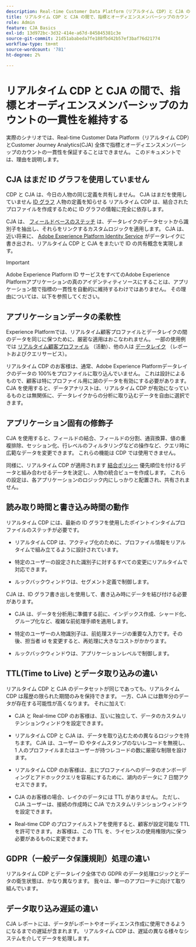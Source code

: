 ```yaml
---
description: Real-time Customer Data Platform（リアルタイム CDP）と CJA の間の指標とオーディエンスメンバーシップのカウントの一貫性に影響する要因について説明します。
title: リアルタイム CDP と CJA の間で、指標とオーディエンスメンバーシップのカウントの一貫性を維持する
role: Admin
feature: CJA Basics
exl-id: 13d972bc-3d32-414e-a67d-845845381c3e
source-git-commit: 21d51ababeda7fe188fbd42b57ef3baf76d21774
workflow-type: tm+mt
source-wordcount: '781'
ht-degree: 2%

---
```



# リアルタイム CDP と CJA の間で、指標とオーディエンスメンバーシップのカウントの一貫性を維持する

実際のシナリオでは、Real-time Customer Data Platform（リアルタイム CDP）とCustomer Journey Analytics(CJA) 全体で指標とオーディエンスメンバーシップのカウントの一貫性を保証することはできません。 このドキュメントでは、理由を説明します。

## CJA はまだ ID グラフを使用していません

CDP と CJA は、今日の人物の同じ定義を共有しません。 CJA はまだを使用していません [ID グラフ](https://experienceleague.adobe.com/docs/experience-platform/identity/home.html?lang=ja) 人物の定義を知らせる リアルタイム CDP は、結合されたプロファイルを作成するために ID グラフの情報に完全に依存します。

CJA は、 [フィールドベースのステッチ](/help/connections/cca/overview.md) は、データレイクのデータセットから識別子を抽出し、それらをリンクするカスタムロジックを適用します。 CJA は、近い将来に、 [Adobe Experience Platform Identity Service](https://experienceleague.adobe.com/docs/experience-platform/identity/home.html?lang=en) がデータレイクに書き出され、リアルタイム CDP と CJA をまたいで ID の共有概念を実現します。

>[!IMPORTANT]
>
>Adobe Experience Platform ID サービスをすべてのAdobe Experience Platformアプリケーションの真のアイデンティティソースにすることは、アプリケーション間で指標の一貫性を自動的に維持するわけではありません。 その理由については、以下を参照してください。

## アプリケーションデータの柔軟性

Experience Platformでは、リアルタイム顧客プロファイルとデータレイクの間のデータを同じに保つために、厳密な適用はおこなわれません。 一部の使用例では [リアルタイム顧客プロファイル](https://experienceleague.adobe.com/docs/experience-platform/rtcdp/profile/profile-overview.html?lang=en) （活動）、他の人は [データレイク](https://business.adobe.com/blog/basics/data-lake) （レポートおよびクエリサービス）。

リアルタイム CDP のお客様は、通常、Adobe Experience Platformデータレイクのデータの 100%をプロファイルに取り込んでいません。 これは設計によるもので、顧客は特にプロファイル用に湖のデータを有効にする必要があります。 CJA を使用すると、データアナリストは、リアルタイム CDP が有効になっているものとは無関係に、データレイクからの分析に取り込むデータを自由に選択できます。

## アプリケーション固有の修飾子

CJA を使用すると、フィールドの結合、フィールドの分割、通貨換算、値の重複排除、セッション化、行レベルのフィルタリングなどの操作など、クエリ時に広範なデータを変更できます。 これらの機能は CDP では使用できません。

同様に、リアルタイム CDP が適用されます [結合ポリシー](https://experienceleague.adobe.com/docs/experience-platform/profile/merge-policies/overview.html?lang=en) 優先順位を付けるデータと組み合わせるデータを決定し、人物の統合ビューを作成します。 これらの設定は、各アプリケーションのロジック内にしっかりと配置され、共有されません。

## 読み取り時間と書き込み時間の動作

リアルタイム CDP には、最新の ID グラフを使用したポイントインタイムプロファイルのステッチが必要です。

* リアルタイム CDP は、アクティブ化のために、プロファイル情報をリアルタイムで組み立てるように設計されています。

* 特定のユーザーの設定された識別子に対するすべての変更にリアルタイムで対応できます。

* ルックバックウィンドウは、セグメント定義で制御します。

CJA は、ID グラフ書き出しを使用して、書き込み時にデータを結び付ける必要があります。

* CJA は、データを分析用に準備する前に、インデックス作成、シャード化、グループ化など、複雑な前処理手順を適用します。

* 特定のユーザーの人物識別子は、前処理ステージの重要な入力です。その後、担当者 id を変更すると、再処理に大きなコストがかかります。

* ルックバックウィンドウは、アプリケーションレベルで制御します。

## TTL(Time to Live) とデータ取り込みの違い

リアルタイム CDP と CJA のデータセットが同じであっても、リアルタイム CDP は履歴の限られた期間のみを保持できます。 一方、CJA には数年分のデータが存在する可能性が高くなります。 それに加えて:

* CJA と Real-time CDP のお客様は、互いに独立して、データのカスタムリテンションウィンドウを設定できます。

* リアルタイム CDP と CJA は、データを取り込むための異なるロジックを持ちます。 CJA は、ユーザー ID やタイムスタンプのないレコードを無視し、1 人のプロファイルまたはユーザーが持つレコードの数に厳密な制限を設けます。

* リアルタイム CDP のお客様は、主にプロファイルへのデータのオンボーディングとアドホッククエリを容易にするために、湖内のデータに 7 日間アクセスできます。

* CJA のお客様の場合、レイクのデータには TTL がありません。 ただし、CJA ユーザーは、接続の作成時に CJA でカスタムリテンションウィンドウを設定できます。

* Real-time CDP のプロファイルストアを使用すると、顧客が設定可能な TTL を許可できます。 お客様は、この TTL を、ライセンスの使用権限内に保つ必要があるものに変更できます。

## GDPR（一般データ保護規則）処理の違い

リアルタイム CDP とデータレイク全体での GDPR のデータ処理ロジックとデータの衛生状態は、かなり異なります。 我々は、単一のアプローチに向けて取り組んでいます。

## データ取り込み遅延の違い

CJA レポートには、データがレポートやオーディエンス作成に使用できるようになるまでの遅延が含まれます。 リアルタイム CDP は、遅延の異なる様々なシステムを介してデータを処理します。
